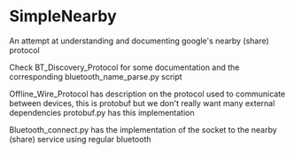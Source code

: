 # SimpleNearby
An attempt at understanding and documenting google's nearby (share) protocol

Check BT_Discovery_Protocol for some documentation and the corresponding bluetooth_name_parse.py script

Offline_Wire_Protocol has description on the protocol used to communicate between devices, this is protobuf but we don't really want many external dependencies
protobuf.py has this implementation 

Bluetooth_connect.py has the implementation of the socket to the nearby (share) service using regular bluetooth
